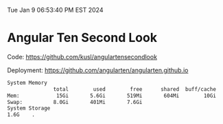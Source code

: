 Tue Jan  9 06:53:40 PM EST 2024

# Angular Ten Second Look

Code: https://github.com/kusl/angulartensecondlook

Deployment: https://github.com/angularten/angularten.github.io

```bash
System Memory
               total        used        free      shared  buff/cache   available
Mem:            15Gi       5.6Gi       519Mi       604Mi        10Gi       9.7Gi
Swap:          8.0Gi       401Mi       7.6Gi
System Storage
1.6G	.
```
